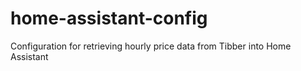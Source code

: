 # home-assistant-config
Configuration for retrieving hourly price data from Tibber into Home Assistant
